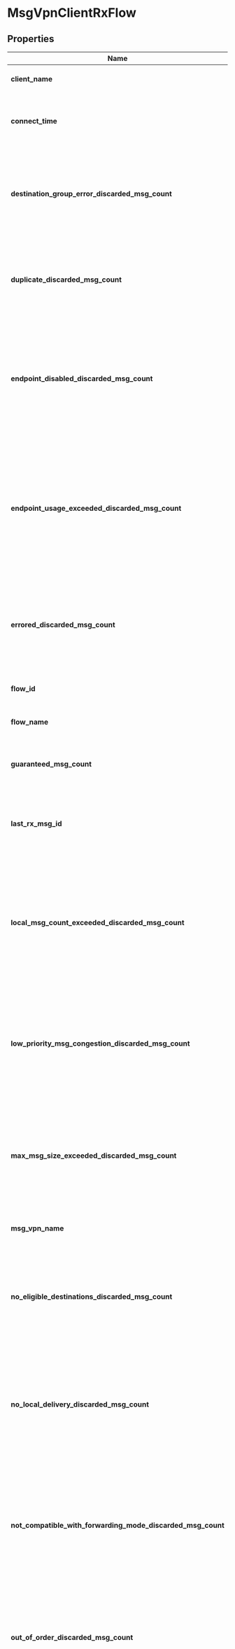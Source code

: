 # MsgVpnClientRxFlow

## Properties
Name | Type | Description | Notes
------------ | ------------- | ------------- | -------------
**client_name** | **String** | The name of the Client. | [optional] [default to null]
**connect_time** | **i32** | The timestamp of when the Flow from the Client connected. | [optional] [default to null]
**destination_group_error_discarded_msg_count** | **i64** | The number of guaranteed messages from the Flow discarded due to a destination group error. | [optional] [default to null]
**duplicate_discarded_msg_count** | **i64** | The number of guaranteed messages from the Flow discarded due to being a duplicate. | [optional] [default to null]
**endpoint_disabled_discarded_msg_count** | **i64** | The number of guaranteed messages from the Flow discarded due to an eligible endpoint destination being disabled. | [optional] [default to null]
**endpoint_usage_exceeded_discarded_msg_count** | **i64** | The number of guaranteed messages from the Flow discarded due to an eligible endpoint destination having its maximum message spool usage exceeded. | [optional] [default to null]
**errored_discarded_msg_count** | **i64** | The number of guaranteed messages from the Flow discarded due to errors being detected. | [optional] [default to null]
**flow_id** | **i64** | The identifier (ID) of the flow. | [optional] [default to null]
**flow_name** | **String** | The name of the Flow. | [optional] [default to null]
**guaranteed_msg_count** | **i64** | The number of guaranteed messages from the Flow. | [optional] [default to null]
**last_rx_msg_id** | **i64** | The identifier (ID) of the last message received on the Flow. | [optional] [default to null]
**local_msg_count_exceeded_discarded_msg_count** | **i64** | The number of guaranteed messages from the Flow discarded due to the maximum number of messages allowed on the broker being exceeded. | [optional] [default to null]
**low_priority_msg_congestion_discarded_msg_count** | **i64** | The number of guaranteed messages from the Flow discarded due to congestion of low priority messages. | [optional] [default to null]
**max_msg_size_exceeded_discarded_msg_count** | **i64** | The number of guaranteed messages from the Flow discarded due to the maximum allowed message size being exceeded. | [optional] [default to null]
**msg_vpn_name** | **String** | The name of the Message VPN. | [optional] [default to null]
**no_eligible_destinations_discarded_msg_count** | **i64** | The number of guaranteed messages from the Flow discarded due to there being no eligible endpoint destination. | [optional] [default to null]
**no_local_delivery_discarded_msg_count** | **i64** | The number of guaranteed messages from the Flow discarded due to no local delivery being requested. | [optional] [default to null]
**not_compatible_with_forwarding_mode_discarded_msg_count** | **i64** | The number of guaranteed messages from the Flow discarded due to being incompatible with the forwarding mode of an eligible endpoint destination. | [optional] [default to null]
**out_of_order_discarded_msg_count** | **i64** | The number of guaranteed messages from the Flow discarded due to being received out of order. | [optional] [default to null]
**publish_acl_denied_discarded_msg_count** | **i64** | The number of guaranteed messages from the Flow discarded due to being denied by the access control list (ACL) profile for the published topic. | [optional] [default to null]
**publisher_id** | **i64** | The identifier (ID) of the publisher for the Flow. | [optional] [default to null]
**queue_not_found_discarded_msg_count** | **i64** | The number of guaranteed messages from the Flow discarded due to the destination queue not being found. | [optional] [default to null]
**replication_standby_discarded_msg_count** | **i64** | The number of guaranteed messages from the Flow discarded due to the Message VPN being in the replication standby state. | [optional] [default to null]
**session_name** | **String** | The name of the transacted session on the Flow. | [optional] [default to null]
**smf_ttl_exceeded_discarded_msg_count** | **i64** | The number of guaranteed messages from the Flow discarded due to the message time-to-live (TTL) count being exceeded. The message TTL count is the maximum number of times the message can cross a bridge between Message VPNs. | [optional] [default to null]
**spool_file_limit_exceeded_discarded_msg_count** | **i64** | The number of guaranteed messages from the Flow discarded due to all available message spool file resources being used. | [optional] [default to null]
**spool_not_ready_discarded_msg_count** | **i64** | The number of guaranteed messages from the Flow discarded due to the message spool being not ready. | [optional] [default to null]
**spool_to_adb_fail_discarded_msg_count** | **i64** | The number of guaranteed messages from the Flow discarded due to a failure while spooling to the Assured Delivery Blade (ADB). | [optional] [default to null]
**spool_to_disk_fail_discarded_msg_count** | **i64** | The number of guaranteed messages from the Flow discarded due to a failure while spooling to the disk. | [optional] [default to null]
**spool_usage_exceeded_discarded_msg_count** | **i64** | The number of guaranteed messages from the Flow discarded due to the maximum message spool usage being exceeded. | [optional] [default to null]
**sync_replication_ineligible_discarded_msg_count** | **i64** | The number of guaranteed messages from the Flow discarded due to synchronous replication being ineligible. | [optional] [default to null]
**user_profile_denied_guaranteed_discarded_msg_count** | **i64** | The number of guaranteed messages from the Flow discarded due to being denied by the client profile. | [optional] [default to null]
**window_size** | **i32** | The size of the window used for guaranteed messages sent on the Flow, in messages. | [optional] [default to null]

[[Back to Model list]](../README.md#documentation-for-models) [[Back to API list]](../README.md#documentation-for-api-endpoints) [[Back to README]](../README.md)


